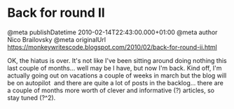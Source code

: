 # Back for round II

@meta publishDatetime 2010-02-14T22:43:00.000+01:00
@meta author Nico Brailovsky
@meta originalUrl https://monkeywritescode.blogspot.com/2010/02/back-for-round-ii.html

OK, the hiatus is over. It's not like I've been sitting around doing nothing this last couple of months... well may be I have, but now I'm back. Kind off, I'm actually going out on vacations a couple of weeks in march but the blog will be on autopilot  and there are quite a lot of posts in the backlog... there are a couple of months more worth of clever and informative (?) articles, so stay tuned (?^2).

